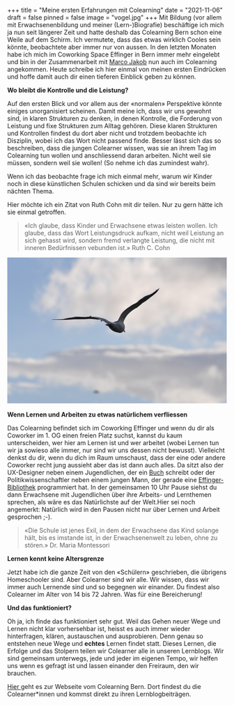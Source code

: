 +++
title = "Meine ersten Erfahrungen mit Colearning"
date = "2021-11-06"
draft = false
pinned = false
image = "vogel.jpg"
+++
Mit Bildung (vor allem mit Erwachsenenbildung und meiner (Lern-)Biografie) beschäftige ich mich ja nun seit längerer Zeit und hatte deshalb das Colearning Bern schon eine Weile auf dem Schirm. Ich vermutete, dass das etwas wirklich Cooles sein könnte, beobachtete aber immer nur von aussen. In den letzten Monaten habe ich mich im Coworking Space Effinger in Bern immer mehr eingelebt und bin in der Zusammenarbeit mit [Marco Jakob](https://www.marcojakob.blog/) nun auch im Colearning angekommen. Heute schreibe ich hier einmal von meinen ersten Eindrücken und hoffe damit auch dir einen tieferen Einblick geben zu können.

**Wo bleibt die Kontrolle und die Leistung?**

Auf den ersten Blick und vor allem aus der «normalen» Perspektive könnte einiges unorganisiert scheinen. Damit meine ich, dass wir uns gewohnt sind, in klaren Strukturen zu denken, in denen Kontrolle, die Forderung von Leistung und fixe Strukturen zum Alltag gehören. Diese klaren Strukturen und Kontrollen findest du dort aber nicht und trotzdem beobachte ich Disziplin, wobei ich das Wort nicht passend finde. Besser lässt sich das so beschreiben, dass die jungen Colearner wissen, was sie an ihrem Tag im Colearning tun wollen und anschliessend daran arbeiten. Nicht weil sie müssen, sondern weil sie wollen! (So nehme ich das zumindest wahr).

Wenn ich das beobachte frage ich mich einmal mehr, warum wir Kinder noch in diese künstlichen Schulen schicken und da sind wir bereits beim nächten Thema.

Hier möchte ich ein Zitat von Ruth Cohn mit dir teilen. Nur zu gern hätte ich sie einmal getroffen.

> «Ich glaube, dass Kinder und Erwachsene etwas leisten wollen. Ich glaube, dass das Wort Leistungsdruck aufkam, nicht weil Leistung an sich gehasst wird, sondern fremd verlangte Leistung, die nicht mit inneren Bedürfnissen vebunden ist.» Ruth C. Cohn

![](vogel.jpg)

**Wenn Lernen und Arbeiten zu etwas natürlichem verfliessen**

Das Colearning befindet sich im Coworking Effinger und wenn du dir als Coworker im 1. OG einen freien Platz suchst, kannst du kaum unterscheiden, wer hier am Lernen ist und wer arbeitet (wobei Lernen tun wir ja sowieso alle immer, nur sind wir uns dessen nicht bewusst). Vielleicht denkst du dir, wenn du dich im Raum umschaust, dass der eine oder andere Coworker recht jung aussieht aber das ist dann auch alles. Da sitzt also der UX-Designer neben einem Jugendlichen, der ein [Buch](https://www.jonathanbucher.ch/tags/buchprojekt/) schreibt oder der Politikwissenschaftler neben einem jungen Mann, der gerade eine [Effinger-Bibliothek](https://www.effingerbibliothek.ch/) programmiert hat. In der gemeinsamen 10 Uhr Pause siehst du dann Erwachsene mit Jugendlichen über ihre Arbeits- und Lernthemen sprechen, als wäre es das Natürlichste auf der Welt.Hier sei noch angemerkt: Natürlich wird in den Pausen nicht nur über Lernen und Arbeit gesprochen ;-). 

> «Die Schule ist jenes Exil, in dem der Erwachsene das Kind solange hält, bis es imstande ist, in der Erwachsenenwelt zu leben, ohne zu stören.» Dr. Maria Montessori

**Lernen kennt keine Altersgrenze**

Jetzt habe ich die ganze Zeit von den «Schülern» geschrieben, die übrigens Homeschooler sind. Aber Colearner sind wir alle. Wir wissen, dass wir immer auch Lernende sind und so begegnen wir einander. Du findest also Colearner im Alter von 14 bis 72 Jahren. Was für eine Bereicherung! 

**Und das funktioniert?**

Oh ja, ich finde das funktioniert sehr gut. Weil das Gehen neuer Wege und Lernen nicht klar vorhersehbar ist, heisst es auch immer wieder hinterfragen, klären, austauschen und ausprobieren. Denn genau so entstehen neue Wege und **echtes** Lernen findet statt. Dieses Lernen, die Erfolge und das Stolpern teilen wir Colearner alle in unseren Lernblogs. Wir sind gemeinsam unterwegs, jede und jeder im eigenen Tempo, wir helfen uns wenn es gefragt ist und lassen einander den Freiraum, den wir brauchen. 

[Hier ](https://www.colearningbern.ch/)geht es zur Webseite vom Colearning Bern. Dort findest du die Colearner*innen und kommst direkt zu ihren Lernblogbeiträgen.